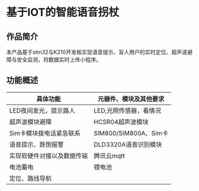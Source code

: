 # 基于IOT的智能语音拐杖

## 作品简介

本产品基于stm32与K210开发板实现语音提示、盲人用户的实时定位、超声波避障与安全监测，将数据实时上传小程序。

## 功能概述

| 具体功能                   | 元器件、模块及其他要求 |
| -------------------------- | ---------------------- |
| LED夜间发光，提示路人      | LED,光照传感器，看情况 |
| 超声波模块避障             | HCSR04超声波模块       |
| Sim卡模块拨电话紧急联系    | SIM800/SIM800A、Sim卡  |
| 语音提示、跌倒报警         | DLD3320A语音识别模块   |
| 实现软硬件对接以及数据传输 | 腾讯云mqtt             |
| 电池蓄电                   | 锂电池                 |
| 定位、路线导航             |                        |

